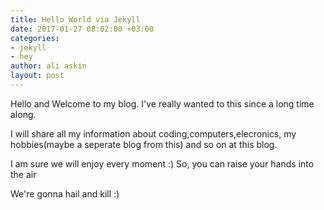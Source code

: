 ```yaml
---
title: Hello World via Jekyll
date: 2017-01-27 08:02:00 +03:00
categories:
- jekyll
- hey
author: ali askin
layout: post
---
```


Hello and Welcome to my blog. I've really wanted to this since a long time along.

I will share all my information about coding,computers,elecronics, my hobbies(maybe a seperate blog from this) and so on at this blog.

I am sure we will enjoy every moment :) So, you can raise your hands into the air

We're gonna hail and kill :)
